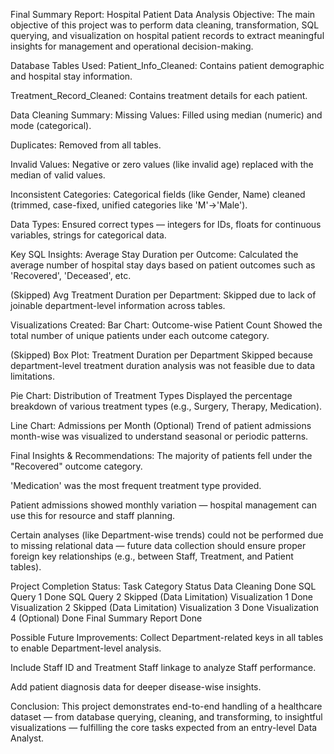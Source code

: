 Final Summary Report: Hospital Patient Data Analysis
Objective:
The main objective of this project was to perform data cleaning, transformation, SQL querying, and visualization on hospital patient records to extract meaningful insights for management and operational decision-making.

Database Tables Used:
Patient_Info_Cleaned: Contains patient demographic and hospital stay information.

Treatment_Record_Cleaned: Contains treatment details for each patient.

Data Cleaning Summary:
Missing Values: Filled using median (numeric) and mode (categorical).

Duplicates: Removed from all tables.

Invalid Values: Negative or zero values (like invalid age) replaced with the median of valid values.

Inconsistent Categories: Categorical fields (like Gender, Name) cleaned (trimmed, case-fixed, unified categories like 'M'→'Male').

Data Types: Ensured correct types — integers for IDs, floats for continuous variables, strings for categorical data.

Key SQL Insights:
Average Stay Duration per Outcome:
Calculated the average number of hospital stay days based on patient outcomes such as 'Recovered', 'Deceased', etc.

(Skipped) Avg Treatment Duration per Department:
Skipped due to lack of joinable department-level information across tables.

Visualizations Created:
Bar Chart: Outcome-wise Patient Count
Showed the total number of unique patients under each outcome category.

(Skipped) Box Plot: Treatment Duration per Department
Skipped because department-level treatment duration analysis was not feasible due to data limitations.

Pie Chart: Distribution of Treatment Types
Displayed the percentage breakdown of various treatment types (e.g., Surgery, Therapy, Medication).

Line Chart: Admissions per Month (Optional)
Trend of patient admissions month-wise was visualized to understand seasonal or periodic patterns.

Final Insights & Recommendations:
The majority of patients fell under the "Recovered" outcome category.

'Medication' was the most frequent treatment type provided.

Patient admissions showed monthly variation — hospital management can use this for resource and staff planning.

Certain analyses (like Department-wise trends) could not be performed due to missing relational data — future data collection should ensure proper foreign key relationships (e.g., between Staff, Treatment, and Patient tables).

Project Completion Status:
Task Category	Status
Data Cleaning	Done
SQL Query 1	Done
SQL Query 2	Skipped (Data Limitation)
Visualization 1	Done
Visualization 2	Skipped (Data Limitation)
Visualization 3	Done
Visualization 4 (Optional)	Done
Final Summary Report	Done

Possible Future Improvements:
Collect Department-related keys in all tables to enable Department-level analysis.

Include Staff ID and Treatment Staff linkage to analyze Staff performance.

Add patient diagnosis data for deeper disease-wise insights.

Conclusion:
This project demonstrates end-to-end handling of a healthcare dataset — from database querying, cleaning, and transforming, to insightful visualizations — fulfilling the core tasks expected from an entry-level Data Analyst.


